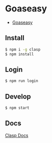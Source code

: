 # Goaseasy

- [Goaseasy](https://davidkk.github.io/goaseasy/#/)

## Install

```bash
$ npm i -g clasp
$ npm install
```

## Login

```bash
$ npm run login
```

## Develop

```bash
$ npm start
```

## Docs

[Clasp Docs](https://github.com/google/clasp/blob/master/docs/run.md)
